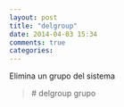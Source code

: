 ```yaml
---
layout: post
title: "delgroup"
date: 2014-04-03 15:34
comments: true
categories: 
---
```

Elimina un grupo del sistema

>\# delgroup grupo

